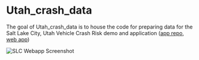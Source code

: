 
# Utah_crash_data

<!-- badges: start -->
<!-- badges: end -->

The goal of Utah_crash_data is to house the code for preparing data for the Salt Lake City, Utah Vehicle Crash Risk demo and application ([app repo](https://github.com/mrecos/Utah_Vehicle_Risk_GHsite), [web app](https://mrecos.github.io/Utah_Vehicle_Risk_GHsite/))

![SLC Webapp Screenshot]("SLC_app_screenshot.png")

